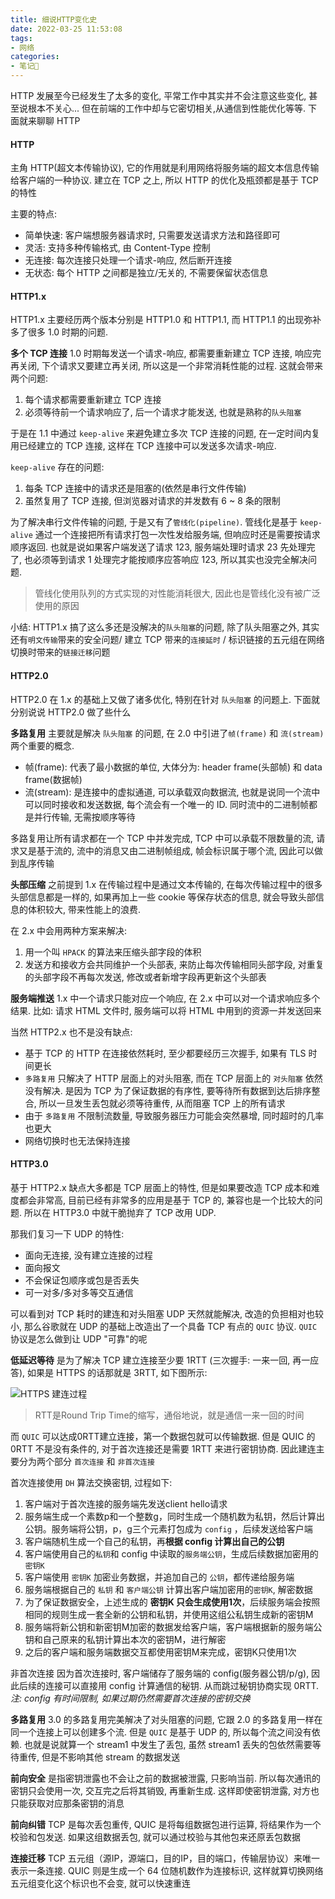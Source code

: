 ```yaml
---
title: 细说HTTP变化史
date: 2022-03-25 11:53:08
tags:
- 网络
categories: 
- 笔记📒
---
```

HTTP 发展至今已经发生了太多的变化, 平常工作中其实并不会注意这些变化, 甚至说根本不关心... 但在前端的工作中却与它密切相关,从通信到性能优化等等. 下面就来聊聊 HTTP

#### HTTP
主角 HTTP(超文本传输协议), 它的作用就是利用网络将服务端的超文本信息传输给客户端的一种协议. 建立在 TCP 之上, 所以 HTTP 的优化及瓶颈都是基于 TCP 的特性

主要的特点:
- 简单快速: 客户端想服务器请求时, 只需要发送请求方法和路径即可
- 灵活: 支持多种传输格式, 由 Content-Type 控制
- 无连接: 每次连接只处理一个请求-响应, 然后断开连接
- 无状态: 每个 HTTP 之间都是独立/无关的, 不需要保留状态信息

#### HTTP1.x
HTTP1.x 主要经历两个版本分别是 HTTP1.0 和 HTTP1.1, 而 HTTP1.1 的出现弥补多了很多 1.0 时期的问题.

**多个 TCP 连接**
1.0 时期每发送一个请求-响应, 都需要重新建立 TCP 连接, 响应完再关闭, 下个请求又要建立再关闭, 所以这是一个非常消耗性能的过程. 这就会带来两个问题:

1. 每个请求都需要重新建立 TCP 连接
2. 必须等待前一个请求响应了, 后一个请求才能发送, 也就是熟称的`队头阻塞`

于是在 1.1 中通过 `keep-alive` 来避免建立多次 TCP 连接的问题, 在一定时间内复用已经建立的 TCP 连接, 这样在 TCP 连接中可以发送多次请求-响应. 

`keep-alive` 存在的问题: 
1. 每条 TCP 连接中的请求还是阻塞的(依然是串行文件传输)
2. 虽然复用了 TCP 连接, 但浏览器对请求的并发数有 6 ~ 8 条的限制

为了解决串行文件传输的问题, 于是又有了`管线化(pipeline)`.
管线化是基于 `keep-alive` 通过一个连接把所有请求打包一次性发给服务端, 但响应时还是需要按请求顺序返回. 也就是说如果客户端发送了请求 123, 服务端处理时请求 23 先处理完了, 也必须等到请求 1 处理完才能按顺序应答响应 123, 所以其实也没完全解决问题. 

> 管线化使用队列的方式实现的对性能消耗很大, 因此也是管线化没有被广泛使用的原因

小结: HTTP1.x 搞了这么多还是没解决的`队头阻塞`的问题, 除了队头阻塞之外, 其实还有`明文传输`带来的安全问题/ 建立 TCP 带来的`连接延时` / 标识链接的五元组在网络切换时带来的`链接迁移`问题

#### HTTP2.0
HTTP2.0 在 1.x 的基础上又做了诸多优化, 特别在针对 `队头阻塞` 的问题上. 下面就分别说说 HTTP2.0 做了些什么

**多路复用**
主要就是解决 `队头阻塞` 的问题, 在 2.0 中引进了`帧(frame)` 和 `流(stream)` 两个重要的概念.

- 帧(frame): 代表了最小数据的单位, 大体分为: header frame(头部帧) 和 data frame(数据帧)
- 流(stream): 是连接中的虚拟通道, 可以承载双向数据流, 也就是说同一个流中可以同时接收和发送数据, 每个流会有一个唯一的 ID. 同时流中的二进制帧都是并行传输, 无需按顺序等待

多路复用让所有请求都在一个 TCP 中并发完成, TCP 中可以承载不限数量的流, 请求又是基于流的, 流中的消息又由二进制帧组成, 帧会标识属于哪个流, 因此可以做到乱序传输

**头部压缩**
之前提到 1.x 在传输过程中是通过文本传输的, 在每次传输过程中的很多头部信息都是一样的, 如果再加上一些 cookie 等保存状态的信息, 就会导致头部信息的体积较大, 带来性能上的浪费.

在 2.x 中会用两种方案来解决:
1. 用一个叫 `HPACK` 的算法来压缩头部字段的体积
2. 发送方和接收方会共同维护一个头部表, 来防止每次传输相同头部字段, 对重复的头部字段不再每次发送, 修改或者新增字段再更新这个头部表

**服务端推送**
1.x 中一个请求只能对应一个响应, 在 2.x 中可以对一个请求响应多个结果. 比如: 请求 HTML 文件时, 服务端可以将 HTML 中用到的资源一并发送回来

当然 HTTP2.x 也不是没有缺点:
- 基于 TCP 的 HTTP 在连接依然耗时, 至少都要经历三次握手, 如果有 TLS 时间更长
- `多路复用` 只解决了 HTTP 层面上的对头阻塞, 而在 TCP 层面上的 `对头阻塞` 依然没有解决. 是因为 TCP 为了保证数据的有序性, 要等待所有数据到达后排序整合, 所以一旦发生丢包就必须等待重传, 从而阻塞 TCP 上的所有请求
- 由于 `多路复用` 不限制流数量, 导致服务器压力可能会突然暴增, 同时超时的几率也更大
- 网络切换时也无法保持连接

#### HTTP3.0
基于 HTTP2.x 缺点大多都是 TCP 层面上的特性, 但是如果要改造 TCP 成本和难度都会非常高, 目前已经有非常多的应用是基于 TCP 的, 兼容也是一个比较大的问题. 所以在 HTTP3.0 中就干脆抛弃了 TCP 改用 UDP.

那我们复习一下 UDP 的特性:
- 面向无连接, 没有建立连接的过程
- 面向报文
- 不会保证包顺序或包是否丢失
- 可一对多/多对多等交互通信

可以看到对 TCP 耗时的建连和对头阻塞 UDP 天然就能解决, 改造的负担相对也较小, 那么谷歌就在 UDP 的基础上改造出了一个具备 TCP 有点的 `QUIC` 协议. `QUIC` 协议是怎么做到让 UDP "可靠"的呢

**低延迟等待**
是为了解决 TCP 建立连接至少要 1RTT (三次握手: 一来一回, 再一应答), 如果是 HTTPS 的话那就是 3RTT, 如下图所示:

![HTTPS 建连过程](https://img-blog.csdnimg.cn/28c3bd933e574b649bad46d6c26a0b4c.png?x-oss-process=image/watermark,type_ZmFuZ3poZW5naGVpdGk,shadow_10,text_aHR0cHM6Ly9ibG9nLmNzZG4ubmV0L3FxXzM1NDIzMTU0,size_16,color_FFFFFF,t_70)

> RTT是Round Trip Time的缩写，通俗地说，就是通信一来一回的时间

而 `QUIC` 可以达成0RTT建立连接，第一个数据包就可以传输数据. 但是 QUIC 的 0RTT 不是没有条件的, 对于首次连接还是需要 1RTT 来进行密钥协商. 因此建连主要分为两个部分 `首次连接` 和 `非首次连接`

首次连接使用 `DH` 算法交换密钥, 过程如下:
1. 客户端对于首次连接的服务端先发送client hello请求
2. 服务端生成一个素数p和一个整数g，同时生成一个随机数为私钥，然后计算出公钥。服务端将公钥，p，g三个元素打包成为 `config` ，后续发送给客户端
3. 客户端随机生成一个自己的私钥，再**根据 config 计算出自己的公钥**
4. 客户端使用自己的`私钥`和 config 中读取的`服务端公钥`，生成后续数据加密用的 `密钥K`
5. 客户端使用 `密钥K` 加密业务数据，并追加自己的 `公钥`，都传递给服务端
6. 服务端根据自己的 `私钥` 和 `客户端公钥` 计算出客户端加密用的`密钥K`, 解密数据
7. 为了保证数据安全，上述生成的 **密钥K 只会生成使用1次**，后续服务端会按照相同的规则生成一套全新的公钥和私钥，并使用这组公私钥生成新的密钥M
8. 服务端将新公钥和新密钥M加密的数据发给客户端，客户端根据新的服务端公钥和自己原来的私钥计算出本次的密钥M，进行解密
9. 之后的客户端和服务端数据交互都使用密钥M来完成，密钥K只使用1次


非首次连接
因为首次连接时, 客户端储存了服务端的 config(服务器公钥/p/g), 因此后续的连接可以直接用 config 计算通信的秘钥. 从而跳过秘钥协商实现 0RTT. *注: config 有时间限制, 如果过期仍然需要首次连接的密钥交换*


**多路复用**
3.0 的多路复用完美解决了对头阻塞的问题, 它跟 2.0 的多路复用一样在同一个连接上可以创建多个流. 但是 `QUIC` 是基于 UDP 的, 所以每个流之间没有依赖. 也就是说就算一个 stream1 中发生了丢包,  虽然 stream1 丢失的包依然需要等待重传, 但是不影响其他 stream 的数据发送

**前向安全**
是指密钥泄露也不会让之前的数据被泄露, 只影响当前. 所以每次通讯的密钥只会使用一次, 交互完之后将其销毁, 再重新生成. 这样即使密钥泄露, 对方也只能获取对应那条密钥的消息

**前向纠错**
TCP 是每次丢包重传, QUIC 是将每组数据包进行运算, 将结果作为一个校验和包发送. 如果这组数据丢包, 就可以通过校验与其他包来还原丢包数据

**连接迁移**
TCP 五元组（源IP，源端口，目的IP，目的端口，传输层协议）来唯一表示一条连接. QUIC 则是生成一个 64 位随机数作为连接标识, 这样就算切换网络五元组变化这个标识也不会变, 就可以快速重连
